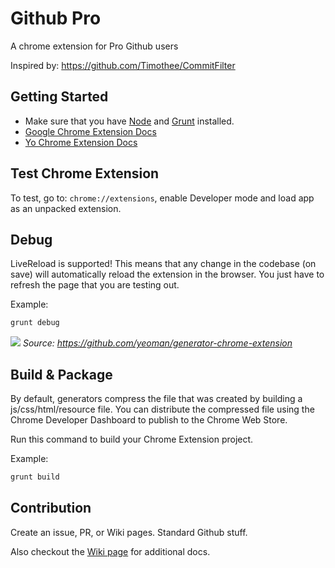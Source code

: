 # Github Pro

A chrome extension for Pro Github users

Inspired by: https://github.com/Timothee/CommitFilter

## Getting Started

- Make sure that you have [Node](http://nodejs.org/) and [Grunt](http://gruntjs.com/) installed.
- [Google Chrome Extension Docs](https://developer.chrome.com/extensions)
- [Yo Chrome Extension Docs](https://github.com/yeoman/generator-chrome-extension)

## Test Chrome Extension

To test, go to: `chrome://extensions`, enable Developer mode and load app as an unpacked extension.

## Debug

LiveReload is supported! This means that any change in the codebase (on save) will automatically reload the extension in the browser. You just have to refresh the page that you are testing out.

Example:
```bash
grunt debug
```

![](http://recordit.co/H5y0XHYwgf.gif)
*Source: https://github.com/yeoman/generator-chrome-extension*

## Build & Package

By default, generators compress the file that was created by building a js/css/html/resource file. You can distribute the compressed file using the Chrome Developer Dashboard to publish to the Chrome Web Store.

Run this command to build your Chrome Extension project.

Example:
```bash
grunt build
```

## Contribution

Create an issue, PR, or Wiki pages. Standard Github stuff.

Also checkout the [Wiki page](https://github.com/GMali/Github-Pro/wiki) for additional docs.